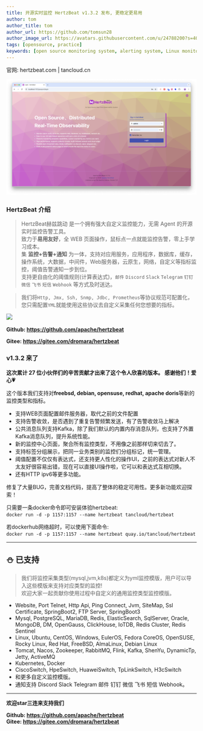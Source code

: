 ```yaml
---
title: 开源实时监控 HertzBeat v1.3.2 发布, 更稳定更易用
author: tom  
author_title: tom   
author_url: https://github.com/tomsun28  
author_image_url: https://avatars.githubusercontent.com/u/24788200?s=400&v=4  
tags: [opensource, practice]
keywords: [open source monitoring system, alerting system, Linux monitoring]
---
```


官网: hertzbeat.com | tancloud.cn


![hertzBeat](/img/home/0.png)

### HertzBeat 介绍

> HertzBeat赫兹跳动 是一个拥有强大自定义监控能力，无需 Agent 的开源实时监控告警工具。     
> 致力于**易用友好**，全 WEB 页面操作，鼠标点一点就能监控告警，零上手学习成本。   
> 集 **监控+告警+通知** 为一体，支持对应用服务，应用程序，数据库，缓存，操作系统，大数据，中间件，Web服务器，云原生，网络，自定义等指标监控，阈值告警通知一步到位。   
> 支持更自由化的阈值规则(计算表达式)，`邮件` `Discord` `Slack` `Telegram` `钉钉` `微信` `飞书` `短信` `Webhook` 等方式及时送达。

> 我们将`Http, Jmx, Ssh, Snmp, Jdbc, Prometheus`等协议规范可配置化，您只需配置`YML`就能使用这些协议去自定义采集任何您想要的指标。


![](https://p3-juejin.byteimg.com/tos-cn-i-k3u1fbpfcp/4236e748f5ac4352b7cf4bb65ccf97aa~tplv-k3u1fbpfcp-zoom-1.image)


**Github: https://github.com/apache/hertzbeat**

**Gitee: https://gitee.com/dromara/hertzbeat**

### v1.3.2 来了

**这次累计 27 位小伙伴们的辛苦贡献才出来了这个令人欣喜的版本。 感谢他们！爱心💗**

这个版本我们支持对**freebsd, debian, opensuse, redhat, apache doris**等新的监控类型和指标。    

- 支持WEB页面配置邮件服务器，取代之前的文件配置
- 支持告警收敛，是否遇到了重复告警频繁发送，有了告警收敛马上解决
- 公共消息队列支持Kafka，除了我们默认的内置内存消息队列，也支持了外置Kafka消息队列，提升系统性能。
- 新的监控中心页面，聚合所有监控类型，不用像之前那样切来切去了。
- 支持标签分组展示，把同一业务类别的监控们分组标记，统一管理。
- 阈值配置不仅仅有表达式，还支持更人性化的操作UI，之前的表达式对新人不太友好很容易出错，现在可以直接UI操作啦，它可以和表达式互相切换。
- 还有HTTP ipv6等更多功能。   

修复了大量BUG，完善文档代码，提高了整体的稳定可用性。更多新功能欢迎探索！   



只需要一条docker命令即可安装体验hertzbeat:    
`docker run -d -p 1157:1157 --name hertzbeat tancloud/hertzbeat`

若dockerhub网络超时，可以使用下面命令:   
`docker run -d -p 1157:1157 --name hertzbeat quay.io/tancloud/hertzbeat`

----

## ⛄ 已支持

> 我们将监控采集类型(mysql,jvm,k8s)都定义为yml监控模版，用户可以导入这些模版来支持对应类型的监控!   
> 欢迎大家一起贡献你使用过程中自定义的通用监控类型监控模版。

- Website, Port Telnet, Http Api, Ping Connect, Jvm, SiteMap, Ssl Certificate, SpringBoot2, FTP Server, SpringBoot3
- Mysql, PostgreSQL, MariaDB, Redis, ElasticSearch, SqlServer, Oracle, MongoDB, DM, OpenGauss, ClickHouse, IoTDB, Redis Cluster, Redis Sentinel
- Linux, Ubuntu, CentOS, Windows, EulerOS, Fedora CoreOS, OpenSUSE, Rocky Linux, Red Hat, FreeBSD, AlmaLinux, Debian Linux
- Tomcat, Nacos, Zookeeper, RabbitMQ, Flink, Kafka, ShenYu, DynamicTp, Jetty, ActiveMQ
- Kubernetes, Docker
- CiscoSwitch, HpeSwitch, HuaweiSwitch, TpLinkSwitch, H3cSwitch
- 和更多自定义监控模版。
- 通知支持 Discord Slack Telegram 邮件 钉钉 微信 飞书 短信 Webhook。

----

**欢迎star三连来支持我们**     

**Github: https://github.com/apache/hertzbeat**      
**Gitee: https://gitee.com/dromara/hertzbeat**  

